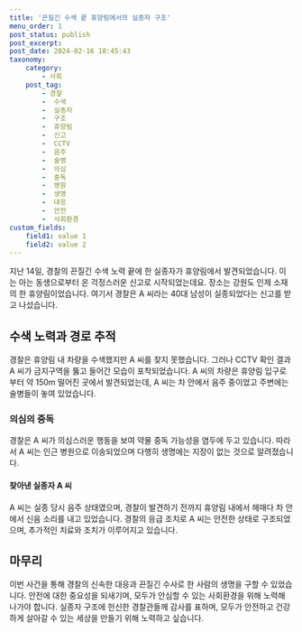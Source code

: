 ```yaml
---
title: '끈질긴 수색 끝 휴양림에서의 실종자 구조'
menu_order: 1
post_status: publish
post_excerpt: 
post_date: 2024-02-16 18:45:43
taxonomy:
    category:
        - 사회
    post_tag:
        - 경찰
        -  수색
        -  실종자
        -  구조
        -  휴양림
        -  신고
        -  CCTV
        -  음주
        -  술병
        -  의심
        -  중독
        -  병원
        -  생명
        -  대응
        -  안전
        -  사회환경
custom_fields:
    field1: value 1
    field2: value 2
---
```


지난 14일, 경찰의 끈질긴 수색 노력 끝에 한 실종자가 휴양림에서 발견되었습니다. 이는 아는 동생으로부터 온 걱정스러운 신고로 시작되었는데요. 장소는 강원도 인제 소재의 한 휴양림이었습니다. 여기서 경찰은 A 씨라는 40대 남성이 실종되었다는 신고를 받고 나섰습니다.
## 수색 노력과 경로 추적
경찰은 휴양림 내 차량을 수색했지만 A 씨를 찾지 못했습니다. 그러나 CCTV 확인 결과 A 씨가 금지구역을 뚫고 들어간 모습이 포착되었습니다. A 씨의 차량은 휴양림 입구로부터 약 150m 떨어진 곳에서 발견되었는데, A 씨는 차 안에서 음주 중이었고 주변에는 술병들이 놓여 있었습니다.
### 의심의 중독
경찰은 A 씨가 의심스러운 행동을 보여 약물 중독 가능성을 염두에 두고 있습니다. 따라서 A 씨는 인근 병원으로 이송되었으며 다행히 생명에는 지장이 없는 것으로 알려졌습니다.
#### 찾아낸 실종자 A 씨
A 씨는 실종 당시 음주 상태였으며, 경찰이 발견하기 전까지 휴양림 내에서 헤매다 차 안에서 신음 소리를 내고 있었습니다. 경찰의 응급 조치로 A 씨는 안전한 상태로 구조되었으며, 추가적인 치료와 조치가 이루어지고 있습니다.
## 마무리
이번 사건을 통해 경찰의 신속한 대응과 끈질긴 수사로 한 사람의 생명을 구할 수 있었습니다. 안전에 대한 중요성을 되새기며, 모두가 안심할 수 있는 사회환경을 위해 노력해 나가야 합니다. 실종자 구조에 헌신한 경찰관들께 감사를 표하며, 모두가 안전하고 건강하게 살아갈 수 있는 세상을 만들기 위해 노력하고 싶습니다.
